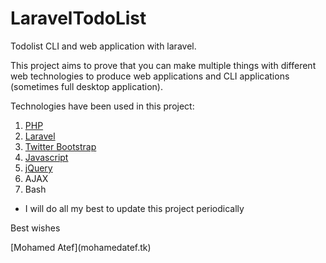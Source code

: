 LaravelTodoList
================

 Todolist CLI and web application with laravel.
 
 <p>This project aims to prove that you can make multiple things with different web technologies to produce web applications and CLI applications (sometimes full desktop application).</p>
 
Technologies have been used in this project:

1. [PHP](http://php.net/)
2. [Laravel](http://laravel.com/)
3. [Twitter Bootstrap](http://getbootstrap.com/)
4. [Javascript](https://developer.mozilla.org/en-US/docs/Web/JavaScript/Guide?redirectlocale=en-US&redirectslug=JavaScript%2FGuide)
5. [jQuery](http://jquery.com/)
6. AJAX
7. Bash

* I will do all my best to update this project periodically
<p>Best wishes</p>
[Mohamed Atef](mohamedatef.tk)
